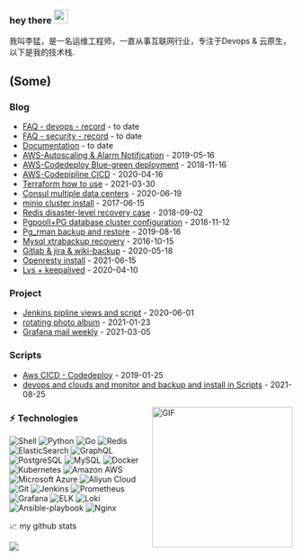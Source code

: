 ### hey there <img src="https://media.giphy.com/media/hvRJCLFzcasrR4ia7z/giphy.gif" width="25px">
我叫李猛，是一名运维工程师，一直从事互联网行业，专注于Devops & 云原生，以下是我的技术栈.

## (Some)
### Blog
<!-- blog starts -->
- [FAQ - devops - record](https://github.com/olddriver4/FAQ-Devops) - to date 
- [FAQ - security - record](https://github.com/olddriver4/Ops-security-record/blob/main/README.md) - to date  
- [Documentation](https://github.com/olddriver4/Learning-document) - to date  
- [AWS-Autoscaling & Alarm Notification](http://note.youdao.com/noteshare?id=6af5196a58d04efb4a5607924a27f419&sub=4C33C26C19B84E22B03E5EF9359ECA9E) - 2019-05-16
- [AWS-Codedeploy Blue-green deployment](http://note.youdao.com/noteshare?id=772107c3f487d639458c3bfd37e1babd&sub=99B4177BBCBC41E495D7494FB8A4603A) - 2018-11-16
- [AWS-Codepipline CICD](http://note.youdao.com/noteshare?id=690f556d2b161d9dc0740bf6a0e0c0de&sub=257EDFCBFB6546D0BDECEE9DCE4A6AD1) - 2020-04-16
- [Terraform how to use](https://github.com/olddriver4/terraform-blog) - 2021-03-30  
- [Consul multiple data centers](http://note.youdao.com/noteshare?id=29891253ea4371920a2f1545cd0d96d4&sub=EAE231B6425C4965955749A2AC5A208F) - 2020-06-19  
- [minio cluster install](http://note.youdao.com/noteshare?id=d3db240fb8123787825c30183bffc1e8&sub=DE88D46D65554B48B12041CE3310352C) - 2017-06-15  
- [Redis disaster-level recovery case](http://note.youdao.com/noteshare?id=96b73e93452dcb61ff852d41ee2237a3&sub=11EC65D06DC344AB84B186BA927AC38C) - 2018-09-02
- [Pgpooll+PG database cluster configuration](http://note.youdao.com/noteshare?id=2882d94d098ba7b41afab48d60d5bfa2&sub=WEB72e6301a5b7bf629797930f87aa36fc9) - 2018-11-12
- [Pg_rman backup and restore](http://note.youdao.com/noteshare?id=f875a527c9d4ecb3049eb35f7e2fb708&sub=0E8BBBA68B0544C7998E5F0A342903B6) - 2019-08-16
- [Mysql xtrabackup recovery](http://note.youdao.com/noteshare?id=7b79f29d7c84d201fd434901b01e9e79&sub=0BA05D039A844B178221657ABBDA9243) - 2016-10-15  
- [Gitlab & jira & wiki-backup](https://note.youdao.com/ynoteshare1/index.html?id=7d8f78edb57fcd69fdf93744aedf834c&type=note) - 2020-05-18  
- [Openresty install](http://note.youdao.com/noteshare?id=c6884c2263ffd6d3a8b328b6557a69fc&sub=1F36AECAEB2B414E8B76D89E6A2F7FC4) - 2021-06-15  
- [Lvs + keepalived](http://note.youdao.com/noteshare?id=e01af30221d9629c9229d271a1675038&sub=6435DFC4475945BAB9F0193C22F70B2E) - 2020-04-10  
<!-- blog ends -->


### Project
<!-- tils starts -->
- [Jenkins pipline views and script](https://github.com/olddriver4/jenkins-pipline) - 2020-06-01  
- [rotating photo album](https://github.com/olddriver4/Promotional-album) - 2021-01-23
- [Grafana mail weekly](https://github.com/olddriver4/grafana-mail-weekly) - 2021-03-05
<!-- blog ends -->
  
### Scripts
<!-- tils starts -->
- [Aws CICD - Codedeploy](https://github.com/olddriver4/Codedeploy-Script) - 2019-01-25  
- [devops and clouds and monitor and backup and install in Scripts](https://github.com/olddriver4/Scipts-all) - 2021-08-25
<!-- blog ends -->

<img align="right" alt="GIF" src="https://github.com/abhisheknaiidu/abhisheknaiidu/blob/master/code.gif?raw=true" width="250" height="250" />

### ⚡ Technologies

![Shell](https://img.shields.io/badge/-Shell-black?style=flat-square&logo=Shell)
![Python](https://img.shields.io/badge/-Python-black?style=flat-square&logo=Python)
![Go](https://img.shields.io/badge/-Go-black?style=flat-square&logo=Go)
![Redis](https://img.shields.io/badge/-Redis-black?style=flat-square&logo=Redis)
![ElasticSearch](https://img.shields.io/badge/-ElasticSearch-005571?style=flat-square&logo=elasticsearch)
![GraphQL](https://img.shields.io/badge/-GraphQL-E10098?style=flat-square&logo=graphql)
![PostgreSQL](https://img.shields.io/badge/-PostgreSQL-336791?style=flat-square&logo=postgresql)
![MySQL](https://img.shields.io/badge/-MySQL-black?style=flat-square&logo=mysql)
![Docker](https://img.shields.io/badge/-Docker-black?style=flat-square&logo=docker)
![Kubernetes](https://img.shields.io/badge/-Kubernetes-black?style=flat-square&logo=Kubernetes)
![Amazon AWS](https://img.shields.io/badge/Amazon%20AWS-232F3E?style=flat-square&logo=amazon-aws)
![Microsoft Azure](https://img.shields.io/badge/Microsoft%20Azure-232F7E?style=flat-square&logo=microsoft-azure)
![Aliyun Cloud](https://img.shields.io/badge/Aliyun%20Cloud-black?style=flat-square&logo=Aliyun-cloud)
![Git](https://img.shields.io/badge/-Git-black?style=flat-square&logo=git)
![Jenkins](https://img.shields.io/badge/-Jenkins-black?style=flat-square&logo=Jenkins)
![Prometheus](https://img.shields.io/badge/-Prometheus-black?style=flat-square&logo=Prometheus)
![Grafana](https://img.shields.io/badge/-Grafana-black?style=flat-square&logo=Grafana)
![ELK](https://img.shields.io/badge/-ELK-E34A86?style=flat-square&logo=ELK)
![Loki](https://img.shields.io/badge/-Loki-00599C?style=flat-square&logo=Loki)
![Ansible-playbook](https://img.shields.io/badge/-Ansible_playbook-1572B6?style=flat-square&logo=Ansible-playbook)
![Nginx](https://img.shields.io/badge/-Nginx-007ACC?style=flat-square&logo=Nginx)

📈 my github stats
<!--START_SECTION:waka-->
![](https://github-readme-stats.vercel.app/api?username=olddriver4&theme=synthwave)

<!--END_SECTION:waka-->
